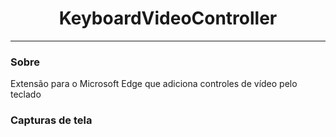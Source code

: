 <h1 align="center">KeyboardVideoController</h1>

---

### Sobre
Extensão para o Microsoft Edge que adiciona controles de vídeo pelo teclado

### Capturas de tela
 
